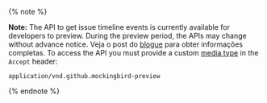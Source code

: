 {% note %}

**Note:** The API to get issue timeline events is currently available for developers to preview. During the preview period, the APIs may change without advance notice. Veja o post do [blogue](https://developer.github.com/changes/2016-05-23-timeline-preview-api/) para obter informações completas. To access the API you must provide a custom [media type](/v3/media) in the `Accept` header:

```
application/vnd.github.mockingbird-preview
```

{% endnote %}
